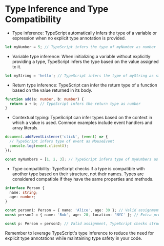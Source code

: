 # Type Inference and Type Compatibility

- Type inference: TypeScript automatically infers the type of a variable or expression when no explicit type annotation is provided.

```typescript
let myNumber = 5; // TypeScript infers the type of myNumber as number
```

- Variable type inference: When initializing a variable without explicitly providing a type, TypeScript infers the type based on the value assigned to it.

```typescript
let myString = 'hello'; // TypeScript infers the type of myString as string
```

- Return type inference: TypeScript can infer the return type of a function based on the value returned in its body.

```typescript
function add(a: number, b: number) {
  return a + b; // TypeScript infers the return type as number
}
```

- Contextual typing: TypeScript can infer types based on the context in which a value is used. Common examples include event handlers and array literals.

```typescript
document.addEventListener('click', (event) => {
  // TypeScript infers type of event as MouseEvent
  console.log(event.clientX);
});

const myNumbers = [1, 2, 3]; // TypeScript infers type of myNumbers as number[]
```

- Type compatibility: TypeScript checks if a type is compatible with another type based on their structure, not their names. Types are considered compatible if they have the same properties and methods.

```typescript
interface Person {
  name: string;
  age: number;
}

const person1: Person = { name: 'Alice', age: 30 }; // Valid assignment
const person2 = { name: 'Bob', age: 20, location: 'NYC' }; // Extra property (location)

const p: Person = person2; // Valid assignment, TypeScript checks structure compatibility
```

Remember to leverage TypeScript's type inference to reduce the need for explicit type annotations while maintaining type safety in your code.
